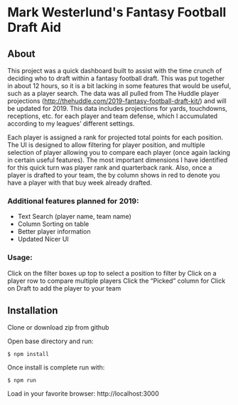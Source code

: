 # Mark Westerlund's Fantasy Football Draft Aid

## About
This project was a quick dashboard built to assist with the time crunch of deciding who to draft within a fantasy football draft.  This was put together in about 12 hours, so it is a bit lacking in some features that would be useful, such as a player search.  The data was all pulled from The Huddle player projections (http://thehuddle.com/2019-fantasy-football-draft-kit/) and will be updated for 2019.  This data includes projections for yards, touchdowns, receptions, etc. for each player and team defense, which I accumulated according to my leagues’ different settings.

Each player is assigned a rank for projected total points for each position.  The UI is designed to allow filtering  for player position, and multiple selection of player allowing you to compare each player (once again lacking in certain useful features).  The most important dimensions I have identified for this quick turn was player rank and quarterback rank.  Also, once a player is drafted to your team, the by column shows in red to denote you have a player with that buy week already drafted.

### Additional features planned for 2019:
* Text Search (player name, team name)
* Column Sorting on table
* Better player information
* Updated Nicer UI

### Usage:
Click on the filter boxes up top to select a position to filter by
Click on a player row to compare multiple players
Click the “Picked” column for
Click on Draft to add the player to your team


## Installation

Clone or download zip from github

Open base directory and run:

`$ npm install`

Once install is complete run with:

`$ npm run`

Load in your favorite browser:
http://localhost:3000

